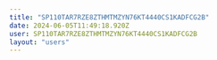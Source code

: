 ```yaml
---
title: "SP110TAR7RZE8ZTHMTMZYN76KT4440CS1KADFCG2B"
date: 2024-06-05T11:49:18.920Z
user: SP110TAR7RZE8ZTHMTMZYN76KT4440CS1KADFCG2B
layout: "users"
---
```

    